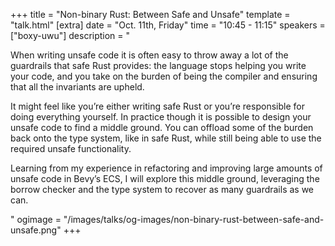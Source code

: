 +++
title = "Non-binary Rust: Between Safe and Unsafe"
template = "talk.html"
[extra]
  date = "Oct. 11th, Friday"
  time = "10:45 - 11:15"
  speakers = ["boxy-uwu"]
  description = "<p>When writing unsafe code it is often easy to throw away a lot of the guardrails that safe Rust provides: the language stops helping you write your code, and you take on the burden of being the compiler and ensuring that all the invariants are upheld.</p><p>It might feel like you’re either writing safe Rust or you’re responsible for doing everything yourself. In practice though it is possible to design your unsafe code to find a middle ground. You can offload some of the burden back onto the type system, like in safe Rust, while still being able to use the required unsafe functionality.</p><p>Learning from my experience in refactoring and improving large amounts of unsafe code in Bevy’s ECS, I will explore this middle ground, leveraging the borrow checker and the type system to recover as many guardrails as we can.</p>"
  ogimage = "/images/talks/og-images/non-binary-rust-between-safe-and-unsafe.png"
+++
